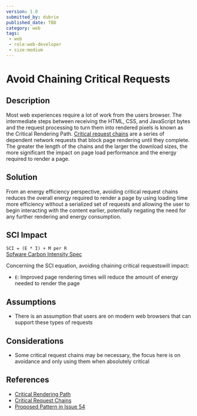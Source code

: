 ```yaml
---
version: 1.0
submitted_by: dubrie
published_date: TBD
category: web
tags: 
 - web
 - role:web-developer
 - size:medium
---
```


# Avoid Chaining Critical Requests

## Description

Most web experiences require a lot of work from the users browser. The intermediate steps between receiving the HTML, CSS, and JavaScript bytes and the request processing to turn them into rendered pixels is known as the Critical Rendering Path. [Critical request chains](https://web.dev/critical-rendering-path/) are a series of dependent network requests that block page rendering until they complete. The greater the length of the chains and the larger the download sizes, the more significant the impact on page load performance and the energy required to render a page.

## Solution

From an energy efficiency perspective, avoiding critical request chains reduces the overall energy required to render a page by using loading time more efficiency without a serialized set of requests and allowing the user to begin interacting with the content earlier, potentially negating the need for any further rendering and energy consumption. 

## SCI Impact

`SCI = (E * I) + M per R`  
[Sofware Carbon Intensity Spec](https://github.com/Green-Software-Foundation/software_carbon_intensity)

Concerning the SCI equation, avoiding chaining critical requestswill impact:

- `E`: Improved page rendering times will reduce the amount of energy needed to render the page 

## Assumptions
- There is an assumption that users are on modern web browsers that can support these types of requests  


## Considerations
- Some critical request chains may be necessary, the focus here is on avoidance and only using them when absolutely critical  
 
## References
- [Critical Rendering Path](https://web.dev/critical-rendering-path/)
- [Critical Request Chains](https://web.dev/critical-request-chains/)
- [Proposed Pattern in Issue 54](https://github.com/Green-Software-Foundation/green-software-patterns/issues/54) 

